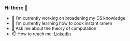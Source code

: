 ### Hi there 👋

- 🔭 I’m currently working on broadening my CS knowledge
- 🌱 I’m currently learning how to cook instant ramen
- 💬 Ask me about the theory of computation
- 📫 How to reach me: [LinkedIn](https://linkedin.com/in/edward70)
